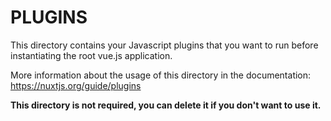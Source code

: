 # PLUGINS

This directory contains your Javascript plugins that you want to run before instantiating the root vue.js application.

More information about the usage of this directory in the documentation:
https://nuxtjs.org/guide/plugins

**This directory is not required, you can delete it if you don't want to use it.**



